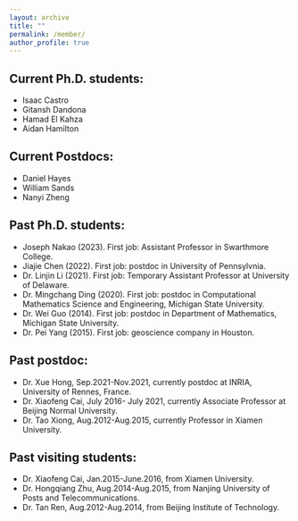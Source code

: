 ```yaml
---
layout: archive
title: ""
permalink: /member/
author_profile: true
---
```


## Current Ph.D. students: 

- Isaac Castro
- Gitansh Dandona
- Hamad El Kahza
- Aidan Hamilton

## Current Postdocs: 

- Daniel Hayes
- William Sands
- Nanyi Zheng
  
## Past Ph.D. students:

- Joseph Nakao (2023). First job: Assistant Professor in Swarthmore College. 
- Jiajie Chen (2022). First job: postdoc in University of Pennsylvnia. 
- Dr. Linjin Li (2021). First job: Temporary Assistant Professor at University of Delaware.
- Dr. Mingchang Ding (2020). First job: postdoc in Computational Mathematics Science and Engineering, Michigan State University.
- Dr. Wei Guo (2014). First job: postdoc in Department of Mathematics, Michigan State University.
- Dr. Pei Yang (2015). First job: geoscience company in Houston.

## Past postdoc: 

- Dr. Xue Hong, Sep.2021-Nov.2021, currently postdoc at INRIA, University of Rennes, France.
- Dr. Xiaofeng Cai, July 2016- July 2021, currently Associate Professor at Beijing Normal University.
- Dr. Tao Xiong, Aug.2012-Aug.2015, currently Professor in Xiamen University.

## Past visiting students:

- Dr. Xiaofeng Cai, Jan.2015-June.2016, from Xiamen University.
- Dr. Hongqiang Zhu, Aug.2014-Aug.2015, from Nanjing University of Posts and Telecommunications.
- Dr. Tan Ren, Aug.2012-Aug.2014, from Beijing Institute of Technology.

